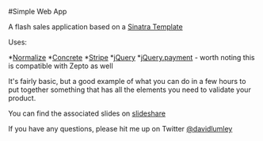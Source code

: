 #Simple Web App

A flash sales application based on a [Sinatra Template](https://github.com/davidlumley/sinatra-template)

Uses:

*[Normalize](https://github.com/necolas/normalize.css)
*[Concrete](https://github.com/davidlumley/concrete)
*[Stripe](https://stripe.com/docs/stripe.js)
*[jQuery](http://jquery.com/)
*[jQuery.payment](https://github.com/stripe/jquery.payment) - worth noting this is compatible with Zepto as well

It's fairly basic, but a good example of what you can do in a few hours to put together something that has all the elements you need to validate your product.

You can find the associated slides on [slideshare](http://www.slideshare.net/davidlumley/building-simplewebapps)

If you have any questions, please hit me up on Twitter [@davidlumley](https://twitter.com/davidlumley)
